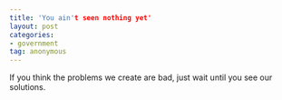 ```yaml
---
title: 'You ain't seen nothing yet'
layout: post
categories:
- government
tag: anonymous
---
```


If you think the problems we create are bad, just wait until you see our solutions.
